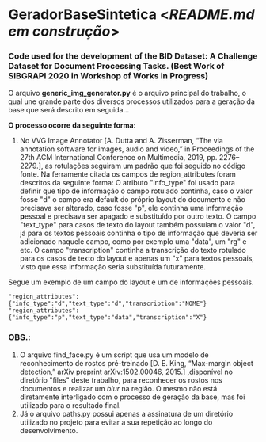 # GeradorBaseSintetica  <*README.md em construção*>
### Code used for the development of the BID Dataset: A Challenge Dataset for Document Processing Tasks. (Best Work of SIBGRAPI 2020 in Workshop of Works in Progress)

O arquivo **generic_img_generator.py** é o arquivo principal do trabalho, o qual une grande parte dos diversos processos utilizados para a geração da base que será descrito em seguida...

**O processo ocorre da seguinte forma:**
1. No VVG Image Annotator [A. Dutta and A. Zisserman, “The via annotation software for images, audio and video,” in Proceedings of the 27th ACM International Conference on Multimedia, 2019, pp. 2276–2279.], as rotulações seguiram um padrão que foi seguido no código fonte. Na ferramente citada os campos de region_attributes foram descritos da seguinte forma: O atributo "info_type" foi usado para definir que tipo de informação o campo rotulado continha, caso o valor fosse "d" o campo era **d**efault do próprio layout do documento e não precisava ser alterado, caso fosse "p", ele continha uma informação **p**essoal e precisava ser apagado e substituído por outro texto. O campo "text_type" para casos de texto do layout também possuíam o valor "d", já para os textos pessoais continha o tipo de informação que deveria ser adicionado naquele campo, como por exemplo uma "data", um "rg" e etc. O campo "transcription" continha a transcrição do texto rotulado para os casos de texto do layout e apenas um "x" para textos pessoais, visto que essa informação seria substituída futuramente. 

Segue um exemplo de um campo do layout e um de informações pessoais.

``` "region_attributes": {"info_type":"d","text_type":"d","transcription":"NOME"} ```  
``` "region_attributes":{"info_type":"p","text_type":"data","transcription":"X"} ```




### OBS.:
1. O arquivo find_face.py é um script que usa um modelo de reconhecimento de rostos pré-treinado [D. E. King, “Max-margin object detection,” arXiv preprint arXiv:1502.00046, 2015.] ,disponível no diretório "files" deste trabalho, para reconhecer os rostos nos documentos e realizar um *blur* na região. O mesmo não está diretamente interligado com o processo de geração da base, mas foi utilizado para o resultado final.
2. Já o arquivo paths.py possui apenas a assinatura de um diretório utilizado no projeto para evitar a sua repetição ao longo do desenvolvimento. 
